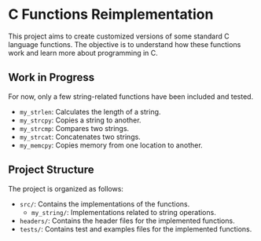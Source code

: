 # C Functions Reimplementation

This project aims to create customized versions of some standard C language functions. The objective is to understand how these functions work and learn more about programming in C.
## Work in Progress
For now, only a few string-related functions have been included and tested.
- `my_strlen`: Calculates the length of a string.
- `my_strcpy`: Copies a string to another.
- `my_strcmp`: Compares two strings.
- `my_strcat`: Concatenates two strings.
- `my_memcpy`: Copies memory from one location to another.
## Project Structure

The project is organized as follows:

- `src/`: Contains the implementations of the functions.
  - `my_string/`: Implementations related to string operations.
- `headers/`: Contains the header files for the implemented functions.
- `tests/`: Contains test and examples files for the implemented functions.
